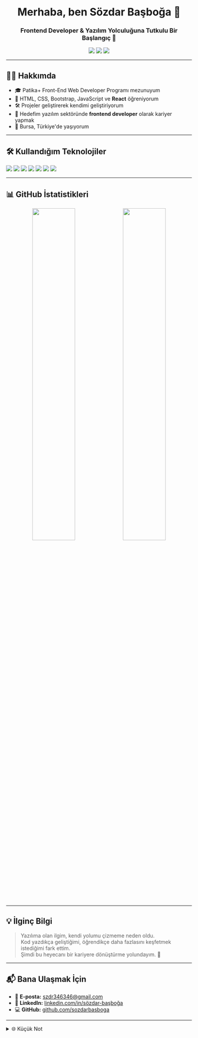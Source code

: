 <h1 align="center">Merhaba, ben Sözdar Başboğa 👋</h1>
<h3 align="center">Frontend Developer & Yazılım Yolculuğuna Tutkulu Bir Başlangıç 🚀</h3>

<p align="center">
  <a href="mailto:szdr346346@gmail.com"><img src="https://img.shields.io/badge/E--mail-D14836?style=flat&logo=gmail&logoColor=white"/></a>
  <a href="https://github.com/sozdarbasboga"><img src="https://img.shields.io/badge/GitHub-181717?style=flat&logo=github&logoColor=white"/></a>
  <a href="https://www.linkedin.com/in/sözdar-ba%C5%9Fbo%C4%9Fa-708915337/"><img src="https://img.shields.io/badge/LinkedIn-0A66C2?style=flat&logo=linkedin&logoColor=white"/></a>
</p>

---

## 🧑‍💻 Hakkımda

- 🎓 Patika+ Front-End Web Developer Programı mezunuyum  
- 🌱 HTML, CSS, Bootstrap, JavaScript ve **React** öğreniyorum  
- 🛠️ Projeler geliştirerek kendimi geliştiriyorum  
- 🎯 Hedefim yazılım sektöründe **frontend developer** olarak kariyer yapmak  
- 📍 Bursa, Türkiye'de yaşıyorum

---

## 🛠️ Kullandığım Teknolojiler

<p>
  <img src="https://img.shields.io/badge/HTML5-e34f26?style=flat&logo=html5&logoColor=white" />
  <img src="https://img.shields.io/badge/CSS3-1572B6?style=flat&logo=css3&logoColor=white" />
  <img src="https://img.shields.io/badge/Bootstrap-7952B3?style=flat&logo=bootstrap&logoColor=white" />
  <img src="https://img.shields.io/badge/JavaScript-f7df1e?style=flat&logo=javascript&logoColor=black" />
  <img src="https://img.shields.io/badge/React-20232a?style=flat&logo=react&logoColor=61DAFB" />
  <img src="https://img.shields.io/badge/VS%20Code-007ACC?style=flat&logo=visual-studio-code&logoColor=white" />
  <img src="https://img.shields.io/badge/Git-F05032?style=flat&logo=git&logoColor=white" />
</p>

---

## 📊 GitHub İstatistikleri

<p align="center">
  <img src="https://github-readme-stats.vercel.app/api?username=sozdarbasboga&show_icons=true&theme=default" width="48%" />
  <img src="https://github-readme-streak-stats.herokuapp.com/?user=sozdarbasboga&theme=default" width="48%" />
</p>

---

## 💡 İlginç Bilgi

> Yazılıma olan ilgim, kendi yolumu çizmeme neden oldu.  
> Kod yazdıkça geliştiğimi, öğrendikçe daha fazlasını keşfetmek istediğimi fark ettim.  
> Şimdi bu heyecanı bir kariyere dönüştürme yolundayım. 🌟

---

## 📬 Bana Ulaşmak İçin

- 📧 **E-posta:** szdr346346@gmail.com  
- 💼 **LinkedIn:** [linkedin.com/in/sözdar-başboğa](https://www.linkedin.com/in/sözdar-ba%C5%9Fbo%C4%9Fa-708915337/)  
- 💻 **GitHub:** [github.com/sozdarbasboga](https://github.com/sozdarbasboga)

---

<details>
  <summary>🌐 Küçük Not</summary>
  Bu profil README'si [OpenAI ChatGPT](https://chat.openai.com) tarafından otomatik olarak hazırlanmıştır.
</details>

